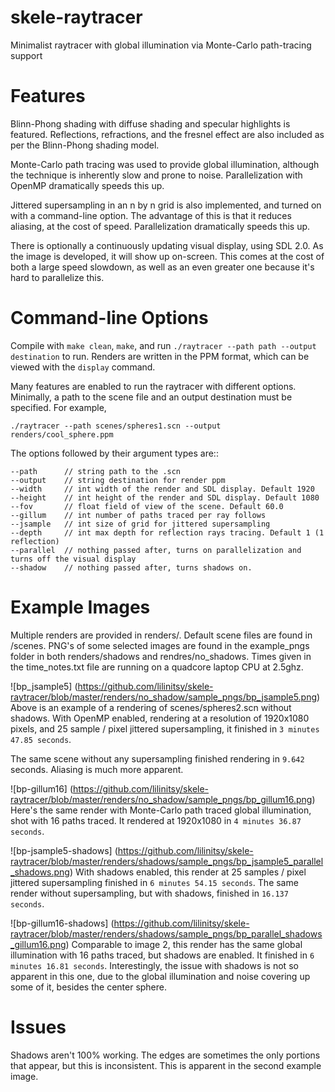 # skele-raytracer
Minimalist raytracer with global illumination via Monte-Carlo path-tracing support

# Features
Blinn-Phong shading with diffuse shading and specular highlights is featured. Reflections, refractions, and the fresnel effect are also included as per the Blinn-Phong shading model.

Monte-Carlo path tracing was used to provide global illumination, although the technique is inherently slow and prone to noise.
Parallelization with OpenMP dramatically speeds this up.

Jittered supersampling in an n by n grid is also implemented, and turned on with a command-line option. The advantage of this is that it reduces aliasing, at the cost of speed. Parallelization dramatically speeds this up.

There is optionally a continuously updating visual display, using SDL 2.0. As the image is developed, it will show up on-screen. This comes at the cost of both a large speed slowdown, as well as an even greater one because it's hard to parallelize this.

# Command-line Options
Compile with ``make clean``, ``make``, and run ``./raytracer --path path --output destination`` to run. Renders are written in the PPM format, which can be viewed with the ``display`` command.

Many features are enabled to run the raytracer with different options.
Minimally, a path to the scene file and an output destination must be specified. For example,

	./raytracer --path scenes/spheres1.scn --output renders/cool_sphere.ppm

The options followed by their argument types are::
```
--path		// string path to the .scn
--output	// string destination for render ppm
--width 	// int width of the render and SDL display. Default 1920
--height 	// int height of the render and SDL display. Default 1080
--fov		// float field of view of the scene. Default 60.0
--gillum	// int number of paths traced per ray follows
--jsample 	// int size of grid for jittered supersampling
--depth		// int max depth for reflection rays tracing. Default 1 (1 reflection)
--parallel	// nothing passed after, turns on parallelization and turns off the visual display
--shadow	// nothing passed after, turns shadows on.
```

# Example Images
Multiple renders are provided in renders/. Default scene files are found in /scenes. PNG's of some selected images are found in the example_pngs folder in both renders/shadows and rendres/no_shadows. Times given in the time_notes.txt file are running on a quadcore laptop CPU at 2.5ghz.

![bp_jsample5] (https://github.com/lilinitsy/skele-raytracer/blob/master/renders/no_shadow/sample_pngs/bp_jsample5.png)
Above is an example of a rendering of scenes/spheres2.scn without shadows. With OpenMP enabled, rendering at a resolution of 1920x1080 pixels, and 25 sample / pixel jittered supersampling, it finished in ``3 minutes 47.85 seconds``.

The same scene without any supersampling finished rendering in ``9.642`` seconds. Aliasing is much more apparent.

![bp-gillum16] (https://github.com/lilinitsy/skele-raytracer/blob/master/renders/no_shadow/sample_pngs/bp_gillum16.png)
Here's the same render with Monte-Carlo path traced global illumination, shot with 16 paths traced. It rendered at 1920x1080 in ``4 minutes 36.87 seconds``.

![bp-jsample5-shadows] (https://github.com/lilinitsy/skele-raytracer/blob/master/renders/shadows/sample_pngs/bp_jsample5_parallel_shadows.png)
With shadows enabled, this render at 25 samples / pixel jittered supersampling finished in ``6 minutes 54.15 seconds``.  The same render without supersampling, but with shadows, finished in ``16.137 seconds``.

![bp-gillum16-shadows] (https://github.com/lilinitsy/skele-raytracer/blob/master/renders/shadows/sample_pngs/bp_parallel_shadows_gillum16.png)
Comparable to image 2, this render has the same global illumination with 16 paths traced, but shadows are enabled. It finished in ``6 minutes 16.81 seconds``. Interestingly, the issue with shadows is not so apparent in this one, due to the global illumination and noise covering up some of it, besides the center sphere.


# Issues
Shadows aren't 100% working. The edges are sometimes the only portions that appear, but this is inconsistent. This is apparent in the second example image.
